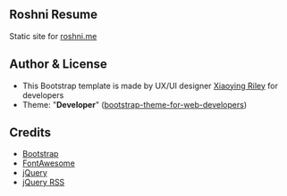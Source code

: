 ## Roshni Resume
Static site for [roshni.me](https://akabhishek.github.io/)

## Author & License
- This Bootstrap template is made by UX/UI designer [Xiaoying Riley](https://twitter.com/3rdwave_themes) for developers 
- Theme: "**Developer**" ([bootstrap-theme-for-web-developers](https://themes.3rdwavemedia.com/bootstrap-templates/resume/free-bootstrap-theme-for-web-developers/))

## Credits
- [Bootstrap](http://getbootstrap.com/)
- [FontAwesome](http://fortawesome.github.io/Font-Awesome/)
- [jQuery](http://jquery.com/)
- [jQuery RSS](https://github.com/sdepold/jquery-rss)
